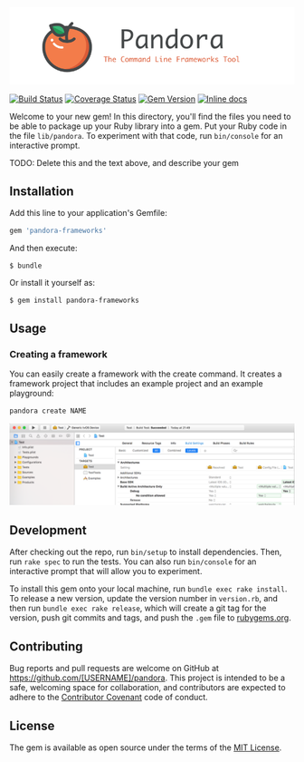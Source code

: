![headers](assets/header.png)

[![Build Status](https://travis-ci.org/frameworkoriented/pandora.svg?branch=master)](https://travis-ci.org/frameworkoriented/pandora)
[![Coverage Status](https://coveralls.io/repos/github/frameworkoriented/pandora/badge.svg)](https://coveralls.io/github/frameworkoriented/pandora)
[![Gem Version](https://badge.fury.io/rb/pandora-frameworks.svg)](https://badge.fury.io/rb/pandora-frameworks)
[![Inline docs](http://inch-ci.org/github/frameworkoriented/pandora.svg?branch=master)](http://www.rubydoc.info/github/framework-oriented/pandora/master)

Welcome to your new gem! In this directory, you'll find the files you need to be able to package up your Ruby library into a gem. Put your Ruby code in the file `lib/pandora`. To experiment with that code, run `bin/console` for an interactive prompt.

TODO: Delete this and the text above, and describe your gem

## Installation

Add this line to your application's Gemfile:

```ruby
gem 'pandora-frameworks'
```

And then execute:

    $ bundle

Or install it yourself as:

    $ gem install pandora-frameworks

## Usage

### Creating a framework

You can easily create a framework with the create command. It creates a framework project that includes an example project and an example playground:

```bash
pandora create NAME
```

![headers](assets/example.png)

## Development

After checking out the repo, run `bin/setup` to install dependencies. Then, run `rake spec` to run the tests. You can also run `bin/console` for an interactive prompt that will allow you to experiment.

To install this gem onto your local machine, run `bundle exec rake install`. To release a new version, update the version number in `version.rb`, and then run `bundle exec rake release`, which will create a git tag for the version, push git commits and tags, and push the `.gem` file to [rubygems.org](https://rubygems.org).

## Contributing

Bug reports and pull requests are welcome on GitHub at https://github.com/[USERNAME]/pandora. This project is intended to be a safe, welcoming space for collaboration, and contributors are expected to adhere to the [Contributor Covenant](http://contributor-covenant.org) code of conduct.


## License

The gem is available as open source under the terms of the [MIT License](http://opensource.org/licenses/MIT).


